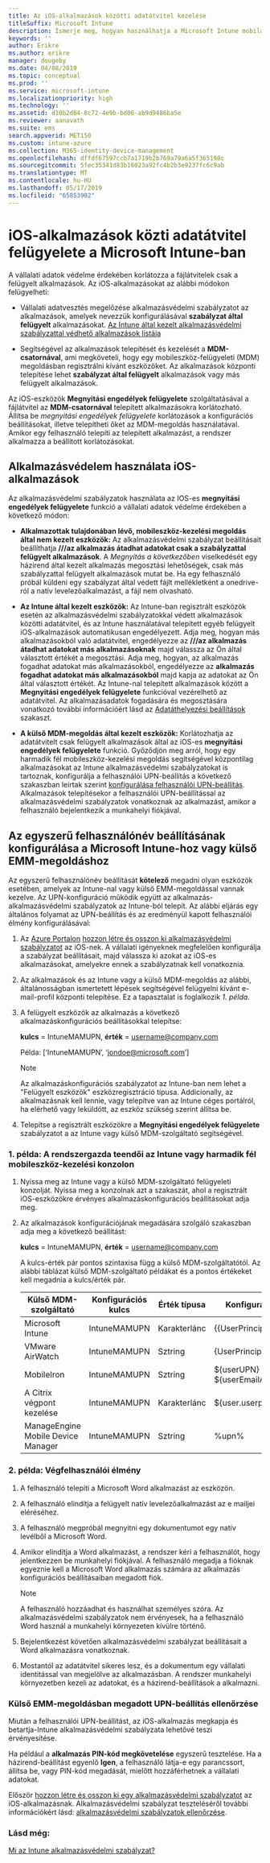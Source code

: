 ```yaml
---
title: Az iOS-alkalmazások közötti adatátvitel kezelése
titleSuffix: Microsoft Intune
description: Ismerje meg, hogyan használhatja a Microsoft Intune mobilalkalmazás-kezelési házirendjeit az alkalmazások közötti adatátvitel kezeléséhez.
keywords: ''
author: Erikre
ms.author: erikre
manager: dougeby
ms.date: 04/08/2019
ms.topic: conceptual
ms.prod: ''
ms.service: microsoft-intune
ms.localizationpriority: high
ms.technology: ''
ms.assetid: d10b2d64-8c72-4e9b-bd06-ab9d9486ba5e
ms.reviewer: aanavath
ms.suite: ems
search.appverid: MET150
ms.custom: intune-azure
ms.collection: M365-identity-device-management
ms.openlocfilehash: dffdf67597ccb7a1719b2b769a79a6a5f365198c
ms.sourcegitcommit: 5fec35341d83b16023a92fc4b2b3e9237fc6c9ab
ms.translationtype: MT
ms.contentlocale: hu-HU
ms.lasthandoff: 05/17/2019
ms.locfileid: "65853902"
---
```

# <a name="how-to-manage-data-transfer-between-ios-apps-in-microsoft-intune"></a>iOS-alkalmazások közti adatátvitel felügyelete a Microsoft Intune-ban

A vállalati adatok védelme érdekében korlátozza a fájlátvitelek csak a felügyelt alkalmazások. Az iOS-alkalmazásokat az alábbi módokon felügyelheti:

-   Vállalati adatvesztés megelőzése alkalmazásvédelmi szabályzatot az alkalmazások, amelyek nevezzük konfigurálásával **szabályzat által felügyelt** alkalmazásokat. [Az Intune által kezelt alkalmazásvédelmi szabályzattal védhető alkalmazások listája](https://www.microsoft.com/cloud-platform/microsoft-intune-apps)

-   Segítségével az alkalmazások telepítését és kezelését a **MDM-csatornával**, ami megköveteli, hogy egy mobileszköz-felügyeleti (MDM) megoldásban regisztrálni kívánt eszközöket. Az alkalmazások központi telepítése lehet **szabályzat által felügyelt** alkalmazások vagy más felügyelt alkalmazások.

Az iOS-eszközök **Megnyitási engedélyek felügyelete** szolgáltatásával a fájlátvitel az **MDM-csatornával** telepített alkalmazásokra korlátozható. Állítsa be *megnyitási engedélyek felügyelete* korlátozások a konfigurációs beállításokat, illetve telepítheti őket az MDM-megoldás használatával.  Amikor egy felhasználó telepíti az telepített alkalmazást, a rendszer alkalmazza a beállított korlátozásokat.

##  <a name="use-app-protection-with-ios-apps"></a>Alkalmazásvédelem használata iOS-alkalmazások
Az alkalmazásvédelmi szabályzatok használata az IOS-es **megnyitási engedélyek felügyelete** funkció a vállalati adatok védelme érdekében a következő módon:

-   **Alkalmazottak tulajdonában lévő, mobileszköz-kezelési megoldás által nem kezelt eszközök:** Az alkalmazásvédelmi szabályzat beállításait beállíthatja **///az alkalmazás átadhat adatokat csak a szabályzattal felügyelt alkalmazások**. A *Megnyitás a következőben* viselkedését egy házirend által kezelt alkalmazás megosztási lehetőségek, csak más szabályzattal felügyelt alkalmazások mutat be. Ha egy felhasználó próbál küldeni egy szabályzat által védett fájlt mellékletként a onedrive-ról a natív levelezőalkalmazást, a fájl nem olvasható.

-   **Az Intune által kezelt eszközök:** Az Intune-ban regisztrált eszközök esetén az alkalmazásvédelmi szabályzatokkal védett alkalmazások közötti adatátvitel, és az Intune használatával telepített egyéb felügyelt iOS-alkalmazások automatikusan engedélyezett. Adja meg, hogyan más alkalmazásokból való adatátvitel, engedélyezze az **///az alkalmazás átadhat adatokat más alkalmazásoknak** majd válassza az Ön által választott értékét a megosztási. Adja meg, hogyan, az alkalmazás fogadhat adatokat más alkalmazásokból, engedélyezze az **alkalmazás fogadhat adatokat más alkalmazásokból** majd kapja az adatokat az Ön által választott értékét. Az Intune-nal telepített alkalmazások között a **Megnyitási engedélyek felügyelete** funkcióval vezérelhető az adatátvitel. Az alkalmazásadatok fogadására és megosztására vonatkozó további információért lásd az [Adatáthelyezési beállítások](app-protection-policy-settings-ios.md#data-protection) szakaszt.   

-   **A külső MDM-megoldás által kezelt eszközök:** Korlátozhatja az adatátvitelt csak felügyelt alkalmazások által az iOS-es **megnyitási engedélyek felügyelete** funkció.
Győződjön meg arról, hogy egy harmadik fél mobileszköz-kezelési megoldás segítségével központilag alkalmazásokat az Intune alkalmazásvédelmi szabályzatokat is tartoznak, konfigurálja a felhasználói UPN-beállítás a következő szakaszban leírtak szerint [konfigurálása felhasználói UPN-beállítás](#configure-user-upn-setting-for-microsoft-intune-or-third-party-emm). Alkalmazások telepítésekor a felhasználói UPN-beállítással az alkalmazásvédelmi szabályzatok vonatkoznak az alkalmazást, amikor a felhasználó bejelentkezik a munkahelyi fiókjával.

## <a name="configure-user-upn-setting-for-microsoft-intune-or-third-party-emm"></a>Az egyszerű felhasználónév beállításának konfigurálása a Microsoft Intune-hoz vagy külső EMM-megoldáshoz
Az egyszerű felhasználónév beállítását **kötelező** megadni olyan eszközök esetében, amelyek az Intune-nal vagy külső EMM-megoldással vannak kezelve. Az UPN-konfiguráció működik együtt az alkalmazás-alkalmazásvédelmi szabályzatok az Intune-ból telepít. Az alábbi eljárás egy általános folyamat az UPN-beállítás és az eredményül kapott felhasználói élmény konfigurálásával:

1.  Az [Azure Portalon](https://portal.azure.com) [hozzon létre és osszon ki alkalmazásvédelmi szabályzatot](app-protection-policies.md) az iOS-nek. A vállalati igényeknek megfelelően konfigurálja a szabályzat beállításait, majd válassza ki azokat az iOS-es alkalmazásokat, amelyekre ennek a szabályzatnak kell vonatkoznia.

2.  Az alkalmazások és az Intune vagy a külső MDM-megoldás az alábbi, általánosságban ismertetett lépések segítségével felügyelni kívánt e-mail-profil központi telepítése. Ez a tapasztalat is foglalkozik *1. példa*.

3.  A felügyelt eszközök az alkalmazás a következő alkalmazáskonfigurációs beállításokkal telepítse:

      **kulcs** = IntuneMAMUPN, **érték** = <username@company.com>

      Példa: [‘IntuneMAMUPN’, ‘jondoe@microsoft.com’]
      
       > [!NOTE]
       > Az alkalmazáskonfigurációs szabályzatot az Intune-ban nem lehet a "Felügyelt eszközök" eszközregisztráció típusa.
       > Addicionally, az alkalmazásnak kell lennie, vagy telepítve van az Intune céges portálról, ha elérhető vagy leküldött, az eszköz szükség szerint állítsa be. 

4.  Telepítse a regisztrált eszközökre a **Megnyitási engedélyek felügyelete** szabályzatot a az Intune vagy külső MDM-szolgáltató segítségével.


### <a name="example-1-admin-experience-in-intune-or-third-party-mdm-console"></a>1. példa: A rendszergazda teendői az Intune vagy harmadik fél mobileszköz-kezelési konzolon

1. Nyissa meg az Intune vagy a külső MDM-szolgáltató felügyeleti konzolját. Nyissa meg a konzolnak azt a szakaszát, ahol a regisztrált iOS-eszközökre érvényes alkalmazáskonfigurációs beállításokat adja meg.

2. Az alkalmazások konfigurációjának megadására szolgáló szakaszban adja meg a következő beállítást:

   **kulcs** = IntuneMAMUPN, **érték** = <username@company.com>

   A kulcs-érték pár pontos szintaxisa függ a külső MDM-szolgáltatótól. Az alábbi táblázat külső MDM-szolgáltató példákat és a pontos értékeket kell megadnia a kulcs/érték pár.

   |Külső MDM-szolgáltató| Konfigurációs kulcs | Érték típusa | Konfigurációs érték|
   | ------- | ---- | ---- | ---- |
   |Microsoft Intune| IntuneMAMUPN | Karakterlánc | {{UserPrincipalName}}|
   |VMware AirWatch| IntuneMAMUPN | Sztring | {UserPrincipalName}|
   |MobileIron | IntuneMAMUPN | Sztring | ${userUPN} **vagy** ${userEmailAddress} |
   |A Citrix végpont kezelése | IntuneMAMUPN | Karakterlánc | ${user.userprincipalname} |
   |ManageEngine Mobile Device Manager | IntuneMAMUPN | Sztring | %upn% |


### <a name="example-2-end-user-experience"></a>2. példa: Végfelhasználói élmény

1.  A felhasználó telepíti a Microsoft Word alkalmazást az eszközön.

2.  A felhasználó elindítja a felügyelt natív levelezőalkalmazást az e mailjei eléréséhez.

3.  A felhasználó megpróbál megnyitni egy dokumentumot egy natív levélből a Microsoft Word.

4.  Amikor elindítja a Word alkalmazást, a rendszer kéri a felhasználót, hogy jelentkezzen be munkahelyi fiókjával. A felhasználó megadja a fióknak egyeznie kell a Microsoft Word alkalmazás számára az alkalmazás konfigurációs beállításaiban megadott fiók.

    > [!NOTE]
    > A felhasználó hozzáadhat és használhat személyes szóra. Az alkalmazásvédelmi szabályzatok nem érvényesek, ha a felhasználó Word használ a munkahelyi környezeten kívülre történő. 

5.  Bejelentkezést követően alkalmazásvédelmi szabályzat beállításait a Word alkalmazásra vonatkoznak.

6.  Mostantól az adatátvitel sikeres lesz, és a dokumentum egy vállalati identitással van megjelölve az alkalmazásban.  A rendszer munkahelyi környezetben kezeli az adatokat, és a házirend-beállítások a alkalmazni. 

### <a name="validate-user-upn-setting-for-third-party-emm"></a>Külső EMM-megoldásban megadott UPN-beállítás ellenőrzése

Miután a felhasználói UPN-beállítást, az iOS-alkalmazás megkapja és betartja-Intune alkalmazásvédelmi szabályzata lehetővé teszi érvényesítése.

Ha például a **alkalmazás PIN-kód megkövetelése** egyszerű tesztelése. Ha a házirend-beállítást egyenlő **Igen**, a felhasználó látja-e egy parancssort, állítsa be, vagy PIN-kód megadását, mielőtt hozzáférhetnek a vállalati adatokat.

Először [hozzon létre és osszon ki egy alkalmazásvédelmi szabályzatot](app-protection-policies.md) az iOS-alkalmazásnak. Alkalmazásvédelmi szabályzat teszteléséről további információkért lásd: [alkalmazásvédelmi szabályzatok ellenőrzése](app-protection-policies-validate.md).


### <a name="see-also"></a>Lásd még:
[Mi az Intune alkalmazásvédelmi szabályzat?](app-protection-policy.md)
